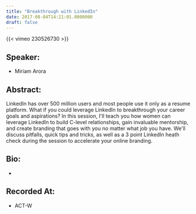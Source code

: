 ```yaml
---
title: "Breakthrough with LinkedIn"
date: 2017-08-04T14:21:01.0000000
draft: false
---
```


{{< vimeo 230526730 >}}

## Speaker:

 - Miriam Arora

## Abstract:

<p>LinkedIn has over 500 million users and most people use it only as a resume platform. What if you could leverage LinkedIn to breakthrough your career goals and aspirations? In this session, I'll teach you how women can leverage LinkedIn to build C-level relationships, gain invaluable mentorship, and create branding that goes with you no matter what job you have. We'll discuss pitfalls, quick tips and tricks, as well as a 3 point LinkedIn heath check during the session to accelerate your online branding.</p>

## Bio:

 - 

## Recorded At:

 - ACT-W

